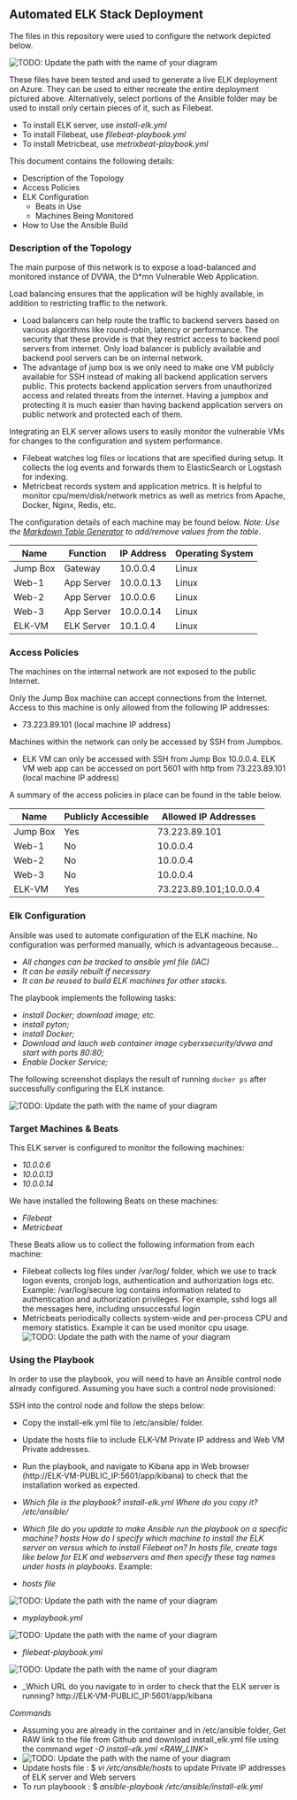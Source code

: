 ## Automated ELK Stack Deployment

The files in this repository were used to configure the network depicted below.

![TODO: Update the path with the name of your diagram](Images/Cloud-Page-2.jpg)

These files have been tested and used to generate a live ELK deployment on Azure. They can be used to either recreate the entire deployment pictured above. Alternatively, select portions of the Ansible folder may be used to install only certain pieces of it, such as Filebeat.

  - To install ELK server, use _install-elk.yml_
  - To install Filebeat, use _filebeat-playbook.yml_
  - To install Metricbeat, use _metrixbeat-playbook.yml_
  

This document contains the following details:
- Description of the Topology
- Access Policies
- ELK Configuration
  - Beats in Use
  - Machines Being Monitored
- How to Use the Ansible Build


### Description of the Topology

The main purpose of this network is to expose a load-balanced and monitored instance of DVWA, the D*mn Vulnerable Web Application.

Load balancing ensures that the application will be highly available, in addition to restricting traffic to the network.
- Load balancers can help route the traffic to backend servers based on various algorithms like round-robin, latency or performance. The security that these provide is that they restrict access to backend pool servers from internet. Only load balancer is publicly available and backend pool servers can be on internal network.  
- The advantage of jump box is we only need to make one VM publicly available for SSH instead of making all backend application servers public. This protects backend application servers from unauthorized access and related threats from the internet. Having a jumpbox and protecting it is much easier than having backend application servers on public network and protected each of them.

Integrating an ELK server allows users to easily monitor the vulnerable VMs for changes to the configuration and system performance.
- Filebeat watches log files or locations that are specified during setup. It collects the log events and forwards them to ElasticSearch or Logstash for indexing.
- Metricbeat records system and application metrics. It is helpful to monitor cpu/mem/disk/network metrics as well as metrics from Apache, Docker, Nginx, Redis, etc.

The configuration details of each machine may be found below.
_Note: Use the [Markdown Table Generator](http://www.tablesgenerator.com/markdown_tables) to add/remove values from the table_.

| Name     | Function | IP Address | Operating System |
|----------|----------|------------|------------------|
| Jump Box | Gateway  | 10.0.0.4   | Linux            |
| Web-1    |App Server| 10.0.0.13  | Linux            |
| Web-2    |App Server| 10.0.0.6   | Linux            |
| Web-3    |App Server| 10.0.0.14  | Linux            |
| ELK-VM   |ELK Server| 10.1.0.4   | Linux            |

### Access Policies

The machines on the internal network are not exposed to the public Internet. 

Only the Jump Box machine can accept connections from the Internet. Access to this machine is only allowed from the following IP addresses:
- 73.223.89.101 (local machine IP address)

Machines within the network can only be accessed by SSH from Jumpbox.
- ELK VM can only be accessed with SSH from Jump Box 10.0.0.4. ELK VM web app can be accessed on port 5601 with http from 73.223.89.101 (local machine IP address)

A summary of the access policies in place can be found in the table below.

| Name     | Publicly Accessible | Allowed IP Addresses |
|----------|---------------------|----------------------|
| Jump Box | Yes                 | 73.223.89.101        |
| Web-1    | No                  | 10.0.0.4             |
| Web-2    | No                  | 10.0.0.4             |
| Web-3    | No                  | 10.0.0.4             |
| ELK-VM   | Yes                 |73.223.89.101;10.0.0.4|

### Elk Configuration

Ansible was used to automate configuration of the ELK machine. No configuration was performed manually, which is advantageous because...
- _All changes can be tracked to ansible yml file (IAC)_
- _It can be easily rebuilt if necessary_
- _It can be reused to build ELK machines for other stacks._

The playbook implements the following tasks:
- _install Docker; download image; etc._
- _install pyton;_
- _install Docker;_
- _Download and lauch web container image cyberxsecurity/dvwa and start with ports 80:80;_
- _Enable Docker Service;_

The following screenshot displays the result of running `docker ps` after successfully configuring the ELK instance.

![TODO: Update the path with the name of your diagram](Images/docker_ps_output.jpg)

### Target Machines & Beats
This ELK server is configured to monitor the following machines:
- _10.0.0.6_
- _10.0.0.13_
- _10.0.0.14_

We have installed the following Beats on these machines:
- _Filebeat_
- _Metricbeat_

These Beats allow us to collect the following information from each machine:
- Filebeat collects log files under /var/log/ folder, which we use to track logon events, cronjob logs, authentication and authorization logs etc. Example: /var/log/secure log contains information related to authentication and authorization privileges. For example, sshd logs all the messages here, including unsuccessful login
- Metricbeats periodically collects system-wide and per-process CPU and memory statistics. Example it can be used monitor cpu usage.
![TODO: Update the path with the name of your diagram](Images/metric_beat.jpg)

### Using the Playbook
In order to use the playbook, you will need to have an Ansible control node already configured. Assuming you have such a control node provisioned: 

SSH into the control node and follow the steps below:
- Copy the install-elk.yml file to /etc/ansible/ folder.
- Update the hosts file to include ELK-VM Private IP address and Web VM Private addresses.
- Run the playbook, and navigate to Kibana app in Web browser (http://ELK-VM-PUBLIC_IP:5601/app/kibana) to check that the installation worked as expected.

- _Which file is the playbook? install-elk.yml Where do you copy it? /etc/ansible/_
- _Which file do you update to make Ansible run the playbook on a specific machine? hosts How do I specify which machine to install the ELK server on versus which to install Filebeat on? In hosts file, create tags like below for ELK and webservers and then specify these tag names under hosts in playbooks._
Example:
- _hosts file_

 ![TODO: Update the path with the name of your diagram](Images/hosts.jpg)
 
- _myplaybook.yml_

 ![TODO: Update the path with the name of your diagram](Images/myplaybook.jpg)
 
- _filebeat-playbook.yml_

 ![TODO: Update the path with the name of your diagram](Images/filebeat.jpg)

- _Which URL do you navigate to in order to check that the ELK server is running? http://ELK-VM-PUBLIC_IP:5601/app/kibana

_Commands_
- Assuming you are already in the container and in /etc/ansible folder, Get RAW link to the file from Github and download install_elk.yml file
using the command _wget -O install-elk.yml <RAW_LINK>_
- ![TODO: Update the path with the name of your diagram](Images/wget_yml.jpg)
- Update hosts file : $ _vi /etc/ansible/hosts_ to update Private IP addresses of ELK server and Web servers
- To run playboook : $ _ansible-playbook /etc/ansible/install-elk.yml_
